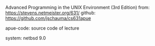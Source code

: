 Advanced Programming in the UNIX Environment (3rd Edition)
from: https://stevens.netmeister.org/631/
github: https://github.com/jschauma/cs631apue

apue-code: source code of lecture

system: netbsd 9.0
